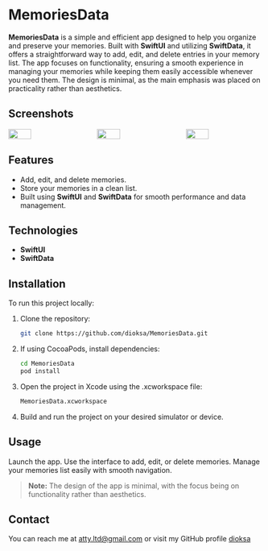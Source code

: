 # MemoriesData

**MemoriesData** is a simple and efficient app designed to help you organize and preserve your memories. Built with **SwiftUI** and utilizing **SwiftData**, it offers a straightforward way to add, edit, and delete entries in your memory list. The app focuses on functionality, ensuring a smooth experience in managing your memories while keeping them easily accessible whenever you need them. The design is minimal, as the main emphasis was placed on practicality rather than aesthetics.

## Screenshots

<div style="display: flex; justify-content: space-between;">
  <img src="https://github.com/user-attachments/assets/d631e803-b2a2-4445-860c-7386813e334c" width="30%" />
  <img src="https://github.com/user-attachments/assets/2c9a4172-6a05-451e-b85f-a836fd885ef1" width="30%" />
  <img src="https://github.com/user-attachments/assets/d11183f8-ded4-4142-ba04-96de50fae270" width="30%" />
</div>

## Features
- Add, edit, and delete memories.
- Store your memories in a clean list.
- Built using **SwiftUI** and **SwiftData** for smooth performance and data management.

## Technologies
- **SwiftUI**
- **SwiftData**

## Installation

To run this project locally:

1. Clone the repository:
   ```bash
   git clone https://github.com/dioksa/MemoriesData.git
2. If using CocoaPods, install dependencies:
   ```bash
   cd MemoriesData
   pod install

4. Open the project in Xcode using the .xcworkspace file:
   ```bash
   MemoriesData.xcworkspace

6. Build and run the project on your desired simulator or device.

## Usage
Launch the app.
Use the interface to add, edit, or delete memories.
Manage your memories list easily with smooth navigation.

> **Note:** The design of the app is minimal, with the focus being on functionality rather than aesthetics.

## Contact
You can reach me at atty.ltd@gmail.com or visit my GitHub profile [dioksa](https://github.com/dioksa)
